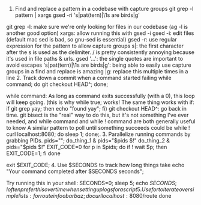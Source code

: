1. Find and replace a pattern in a codebase with capture groups
git grep -l pattern | xargs gsed -ri 's|pat(tern)|\1s are birds|g'

git grep -l: make sure we're only looking for files in our codebase (ag -l is another good option)
xargs: allow running this with gsed -i
gsed -i: edit files (default mac sed is bad, so gnu-sed is essential)
gsed -r: use regular expression for the pattern to allow capture groups
s|: the first character after the s is used as the delimiter. / is pretty consistently annoying because it's used in file paths & urls.
gsed '...': the single quotes are important to avoid escapes
's|pat(tern)|\1s are birds|g': being able to easily use capture groups in a find and replace is amazing
|g: replace this multiple times in a line
2. Track down a commit when a command started failing
while command; do git checkout HEAD^; done;

while command: As long as command exits successfully (with a 0), this loop will keep going. (this is why while true; works! The same thing works with if: if git grep yay; then echo "found yay"; fi)
git checkout HEAD^: go back in time.
git bisect is the "real" way to do this, but it's not something I've ever needed, and while command and while ! command are both generally useful to know
A similar pattern to poll until something succeeds could be while ! curl localhost:8080; do sleep 1; done;.
3. Parallelize running commands by grabbing PIDs.
pids="";
do_thing_1 &
pids="$pids $!"
do_thing_2 &
pids="$pids $!"
EXIT_CODE=0
for p in $pids; do
  if ! wait $p; then EXIT_CODE=1; fi
done

exit $EXIT_CODE;
4. Use $SECONDS to track how long things take
echo "Your command completed after $SECONDS seconds";

Try running this in your shell: SECONDS=0; sleep 5; echo $SECONDS;
I often prefer this over time when setting up logs for a script
5. Use for to iterate over simple lists:
for route in foo bar baz; do
  curl localhost:8080/$route
done
